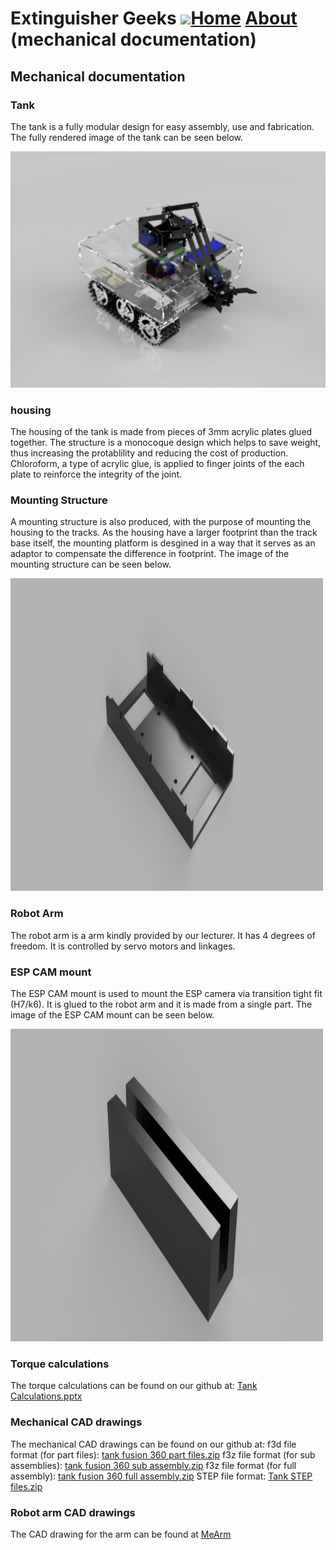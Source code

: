 # Extinguisher Geeks <img src="https://www.hrlcomp.com/wp-content/uploads/2018/08/Fire-Extinguisher-Training-1350x675.jpg" width="100">[Home](homepage.md)     [About]() (mechanical documentation)

## Mechanical documentation

### Tank
The tank is a fully modular design for easy assembly, use and fabrication. The fully rendered image of the tank can be seen below.

<img src="sweaty tank render.png">

### housing
The housing of the tank is made from pieces of 3mm acrylic plates glued together. The structure is a monocoque design which helps to save weight, thus increasing the protablility and reducing the cost of production. Chloroform, a type of acrylic glue, is applied to finger joints of the each plate to reinforce the integrity of the joint. 


### Mounting Structure
A mounting structure is also produced, with the purpose of mounting the housing to the tracks. As the housing have a larger footprint than the track base itself, the mounting platform is desgined in a way that it serves as an adaptor to compensate the difference in footprint. The image of the mounting structure can be seen below.

<img src="hosuing_mount.png" height="500" width="500">

### Robot Arm
The robot arm is a arm kindly provided by our lecturer. It has 4 degrees of freedom. It is controlled by servo motors and linkages. 

### ESP CAM mount
The ESP CAM mount is used to mount the ESP camera via transition tight fit (H7/k6). It is glued to the robot arm and it is made from a single part. The image of the ESP CAM mount can be seen below.

<img src="esp cam mount.png" height="500" width="500">


### Torque calculations
The torque calculations can be found on our github  at: <a href="Tank Calculations.pptx">Tank Calculations.pptx</a>

### Mechanical CAD drawings
The mechanical CAD drawings can be found on our github at: 
f3d file format (for part files): <a href="tank fusion 360 part files.zip"> tank fusion 360 part files.zip</a>
f3z file format (for sub assemblies): <a href="tank fusion 360 sub assembly.zip">tank fusion 360 sub assembly.zip</a>
f3z file format (for full assembly): <a href="tank fusion 360 full assembly.zip">tank fusion 360 full assembly.zip</a>
STEP file format: <a href="Tank STEP files.zip"> Tank STEP files.zip</a>

### Robot arm CAD drawings
The CAD drawing for the arm can be found at <a href="https://www.thingiverse.com/thing:993759">MeArm</a>

